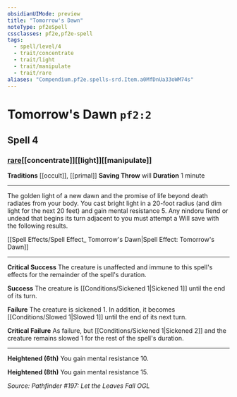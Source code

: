 ```yaml
---
obsidianUIMode: preview
title: "Tomorrow's Dawn"
noteType: pf2eSpell
cssclasses: pf2e,pf2e-spell
tags:
  - spell/level/4
  - trait/concentrate
  - trait/light
  - trait/manipulate
  - trait/rare
aliases: "Compendium.pf2e.spells-srd.Item.a0MfDnUa33oWM74s" 
---
```

# Tomorrow's Dawn  `pf2:2`  
## Spell 4
### [rare](rare "Rare Rarity Trait")[[concentrate]][[light]][[manipulate]]
**Traditions** [[occult]], [[primal]]
**Saving Throw**  will
**Duration** 1 minute
* * * 
The golden light of a new dawn and the promise of life beyond death radiates from your body. You cast bright light in a 20-foot radius (and dim light for the next 20 feet) and gain mental resistance 5. Any nindoru fiend or undead that begins its turn adjacent to you must attempt a Will save with the following results.

[[Spell Effects/Spell Effect_ Tomorrow's Dawn|Spell Effect: Tomorrow's Dawn]]

* * *

**Critical Success** The creature is unaffected and immune to this spell's effects for the remainder of the spell's duration.

**Success** The creature is [[Conditions/Sickened 1|Sickened 1]] until the end of its turn.

**Failure** The creature is sickened 1. In addition, it becomes [[Conditions/Slowed 1|Slowed 1]] until the end of its next turn.

**Critical Failure** As failure, but [[Conditions/Sickened 1|Sickened 2]] and the creature remains slowed 1 for the rest of the spell's duration.

* * *

**Heightened (6th)** You gain mental resistance 10.

**Heightened (8th)** You gain mental resistance 15.

*Source: Pathfinder #197: Let the Leaves Fall*
*OGL*
